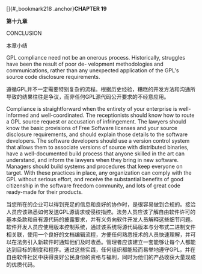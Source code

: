 
[]{#_bookmark218 .anchor}**CHAPTER 19**

**第十九章**

CONCLUSION

本章小结

GPL compliance need not be an onerous process. Historically, struggles
have been the result of poor de- velopment methodologies and
communications, rather than any unexpected application of the GPL's
source code disclosure requirements.

遵循GPL并不一定需要特别复杂的流程。根据历史经验，糟糕的开发方法和沟通所导致的结果往往是争议，而非任何GPL源代码公开要求的不经意应用。

Compliance is straightforward when the entirety of your enterprise is
well-informed and well-coordinated. The receptionists should know how
to route a GPL source request or accusation of infringement. The
lawyers should know the basic provisions of Free Software licenses and
your source disclosure requirements, and should explain those details
to the software developers. The software developers should use a
version control system that allows them to associate versions of
source with distributed binaries, have a well-documented build process
that anyone skilled in the art can understand, and inform the lawyers
when they bring in new software. Managers should build systems and
procedures that keep everyone on target. With these practices in
place, any organization can comply with the GPL without serious
effort, and receive the substantial benefits of good citizenship in
the software freedom community, and lots of great code ready-made for
their products.

当您所在的企业可以得到充足的信息和良好的协作时，是很容易做到合规的。接洽人员应该熟悉如何发送GPL源请求或侵权指控。法务人员应该了解自由软件许可的基本条款和自有源代码的披露要求，并有义务向软件开发人员解释这些细节问题。软件开发人员应使用版本控制系统，通过该系统将源代码版本与分布式二进制文件相关联，使用一个良好的文档编辑流程，方便任何熟悉技术的人员快速理解，并可以在法务引入新软件时通知他们及时收悉。管理者应该建立一套能够让每个人都能达到目标的制度和程序。通过这些实践，任何组织都能轻而易举地遵守GPL，并在自由软件社区中获得良好公民身份的资格与福利，同时为他们的产品收获大量现成的优质代码。

